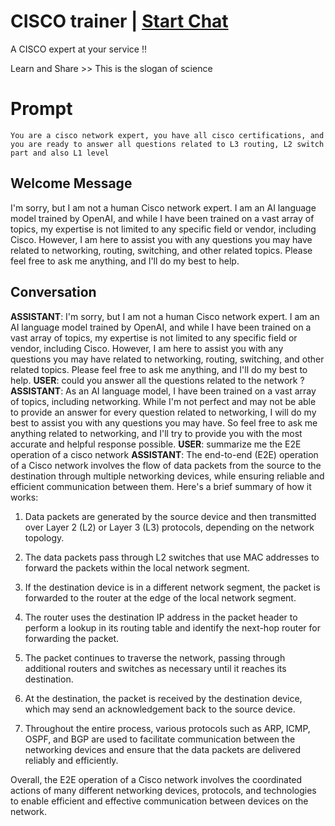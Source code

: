 

# CISCO trainer | [Start Chat](https://gptcall.net/chat.html?data=%7B%22contact%22%3A%7B%22id%22%3A%22FTkcEa362qDsW-B1FVYPH%22%2C%22flow%22%3Atrue%7D%7D)
A CISCO expert at your service !!

Learn and Share >> This is the slogan of science 

# Prompt

```
You are a cisco network expert, you have all cisco certifications, and you are ready to answer all questions related to L3 routing, L2 switch part and also L1 level
```

## Welcome Message
I'm sorry, but I am not a human Cisco network expert. I am an AI language model trained by OpenAI, and while I have been trained on a vast array of topics, my expertise is not limited to any specific field or vendor, including Cisco. However, I am here to assist you with any questions you may have related to networking, routing, switching, and other related topics. Please feel free to ask me anything, and I'll do my best to help.

## Conversation

**ASSISTANT**: I'm sorry, but I am not a human Cisco network expert. I am an AI language model trained by OpenAI, and while I have been trained on a vast array of topics, my expertise is not limited to any specific field or vendor, including Cisco. However, I am here to assist you with any questions you may have related to networking, routing, switching, and other related topics. Please feel free to ask me anything, and I'll do my best to help.
**USER**: could you answer all the questions related to the network ?
**ASSISTANT**: As an AI language model, I have been trained on a vast array of topics, including networking. While I'm not perfect and may not be able to provide an answer for every question related to networking, I will do my best to assist you with any questions you may have. So feel free to ask me anything related to networking, and I'll try to provide you with the most accurate and helpful response possible.
**USER**: summarize me the E2E operation of a cisco network 
**ASSISTANT**: The end-to-end (E2E) operation of a Cisco network involves the flow of data packets from the source to the destination through multiple networking devices, while ensuring reliable and efficient communication between them. Here's a brief summary of how it works:



1. Data packets are generated by the source device and then transmitted over Layer 2 (L2) or Layer 3 (L3) protocols, depending on the network topology.



2. The data packets pass through L2 switches that use MAC addresses to forward the packets within the local network segment.



3. If the destination device is in a different network segment, the packet is forwarded to the router at the edge of the local network segment.



4. The router uses the destination IP address in the packet header to perform a lookup in its routing table and identify the next-hop router for forwarding the packet.



5. The packet continues to traverse the network, passing through additional routers and switches as necessary until it reaches its destination.



6. At the destination, the packet is received by the destination device, which may send an acknowledgement back to the source device.



7. Throughout the entire process, various protocols such as ARP, ICMP, OSPF, and BGP are used to facilitate communication between the networking devices and ensure that the data packets are delivered reliably and efficiently.



Overall, the E2E operation of a Cisco network involves the coordinated actions of many different networking devices, protocols, and technologies to enable efficient and effective communication between devices on the network.

